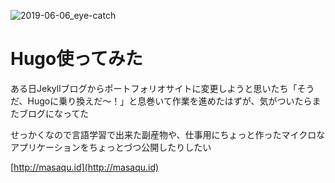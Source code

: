 ![2019-06-06_eye-catch](https://user-images.githubusercontent.com/28913751/59395279-1fe64c80-8dbe-11e9-98c2-18ca27ce75ea.png)

# Hugo使ってみた
ある日Jekyllブログからポートフォリオサイトに変更しようと思いたち「そうだ、Hugoに乗り換えだ～！」と息巻いて作業を進めたはずが、気がついたらまたブログになってた 

せっかくなので言語学習で出来た副産物や、仕事用にちょっと作ったマイクロなアプリケーションをちょっとづつ公開したりしたい

[http://masaqu.id](http://masaqu.id)

